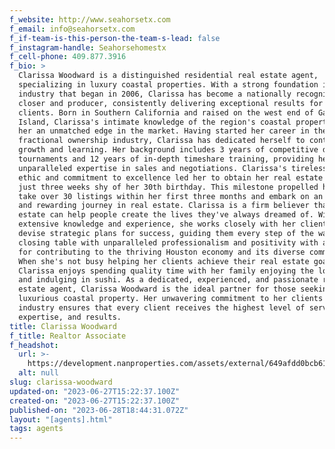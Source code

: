 ```yaml
---
f_website: http://www.seahorsetx.com
f_email: info@seahorsetx.com
f_if-team-is-this-person-the-team-s-lead: false
f_instagram-handle: Seahorsehomestx
f_cell-phone: 409.877.3916
f_bio: >
  Clarissa Woodward is a distinguished residential real estate agent,
  specializing in luxury coastal properties. With a strong foundation in the
  industry that began in 2006, Clarissa has become a nationally recognized top
  closer and producer, consistently delivering exceptional results for her
  clients. Born in Southern California and raised on the west end of Galveston
  Island, Clarissa's intimate knowledge of the region's coastal properties gives
  her an unmatched edge in the market. Having started her career in the
  fractional ownership industry, Clarissa has dedicated herself to continuous
  growth and learning. Her background includes 3 years of competitive debate
  tournaments and 12 years of in-depth timeshare training, providing her with
  unparalleled expertise in sales and negotiations. Clarissa's tireless work
  ethic and commitment to excellence led her to obtain her real estate license
  just three weeks shy of her 30th birthday. This milestone propelled her to
  take over 30 listings within her first three months and embark on an inspiring
  and rewarding journey in real estate. Clarissa is a firm believer that real
  estate can help people create the lives they've always dreamed of. With her
  extensive knowledge and experience, she works closely with her clients to
  devise strategic plans for success, guiding them every step of the way to the
  closing table with unparalleled professionalism and positivity with a passion
  for contributing to the thriving Houston economy and its diverse community.
  When she's not busy helping her clients achieve their real estate goals,
  Clarissa enjoys spending quality time with her family enjoying the local area
  and indulging in sushi. As a dedicated, experienced, and passionate real
  estate agent, Clarissa Woodward is the ideal partner for those seeking a
  luxurious coastal property. Her unwavering commitment to her clients and her
  industry ensures that every client receives the highest level of service,
  expertise, and results.
title: Clarissa Woodward
f_title: Realtor Associate
f_headshot:
  url: >-
    https://development.nanproperties.com/assets/external/649afdd0bcb6147daa087602_woodward2c20clarissa_primary202.jpg
  alt: null
slug: clarissa-woodward
updated-on: "2023-06-27T15:22:37.100Z"
created-on: "2023-06-27T15:22:37.100Z"
published-on: "2023-06-28T18:44:31.072Z"
layout: "[agents].html"
tags: agents
---
```

